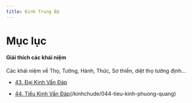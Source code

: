 ```yaml
---
title: Kinh Trung Bộ
---
```

# Mục lục

#### Giải thích các khái niệm

Các khái niệm về Thọ, Tưởng, Hành, Thức, Sơ thiền, diệt thọ tưởng định...
- [43. Đại Kinh Vấn Đáp](/kinhchude/043-dai-kinh-phuong-quang)

- [44. Tiểu Kinh Vấn Đáp](/kinhchude/043-dai-kinh-phuong-quang)(/kinhchude/044-tieu-kinh-phuong-quang)
